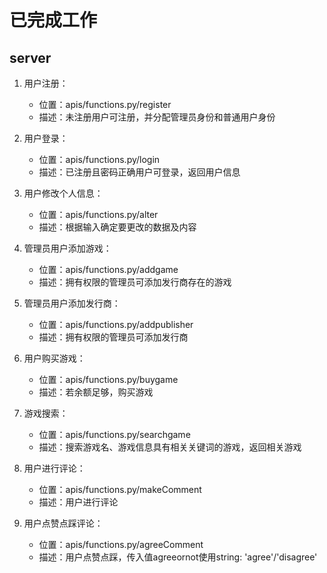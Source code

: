 # 已完成工作
## server

1. 用户注册：
   - 位置：apis/functions.py/register
   - 描述：未注册用户可注册，并分配管理员身份和普通用户身份

2. 用户登录：
   - 位置：apis/functions.py/login
   - 描述：已注册且密码正确用户可登录，返回用户信息

3. 用户修改个人信息：
   - 位置：apis/functions.py/alter
   - 描述：根据输入确定要更改的数据及内容

4. 管理员用户添加游戏：
   - 位置：apis/functions.py/addgame
   - 描述：拥有权限的管理员可添加发行商存在的游戏

5. 管理员用户添加发行商：
   - 位置：apis/functions.py/addpublisher
   - 描述：拥有权限的管理员可添加发行商

6. 用户购买游戏：
   - 位置：apis/functions.py/buygame
   - 描述：若余额足够，购买游戏

7. 游戏搜索：
   - 位置：apis/functions.py/searchgame
   - 描述：搜索游戏名、游戏信息具有相关关键词的游戏，返回相关游戏

8. 用户进行评论：
   - 位置：apis/functions.py/makeComment
   - 描述：用户进行评论

9. 用户点赞点踩评论：
   - 位置：apis/functions.py/agreeComment
   - 描述：用户点赞点踩，传入值agreeornot使用string: 'agree'/'disagree'
